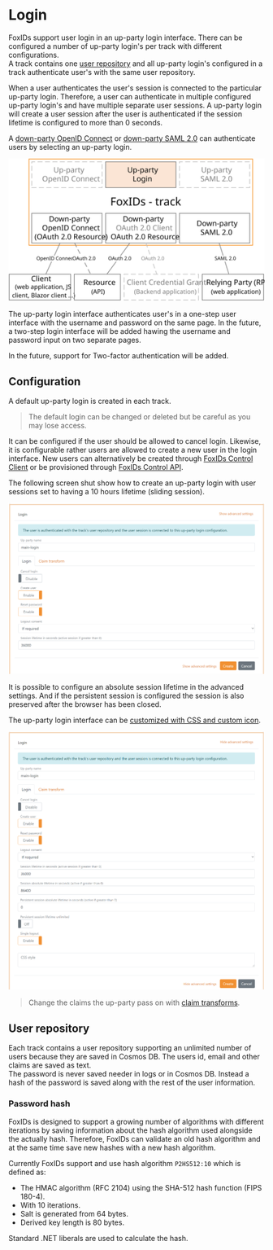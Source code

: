 # Login
FoxIDs support user login in an up-party login interface. There can be configured a number of up-party login's per track with different configurations.   
A track contains one [user repository](#user-repository) and all up-party login's configured in a track authenticate user's with the same user repository.

When a user authenticates the user's session is connected to the particular up-party login. Therefore, a user can authenticate in multiple configured up-party login's and have multiple separate user sessions. A up-party login will create a user session after the user is authenticated if the session lifetime is configured to more than 0 seconds.

A [down-party OpenID Connect](down-party-oauth-2.0-oidc.md) or [down-party SAML 2.0](down-party-saml-2.0.md) can authenticate users by selecting an up-party login.

![FoxIDs login](images/parties-login.svg)

The up-party login interface authenticates user's in a one-step user interface with the username and password on the same page. In the future, a two-step login interface will be added hawing the username and password input on two separate pages.

In the future, support for Two-factor authentication will be added.

## Configuration
A default up-party login is created in each track. 

> The default login can be changed or deleted but be careful as you may lose access.

It can be configured if the user should be allowed to cancel login. Likewise, it is configurable rather users are allowed to create a new user in the login interface. New users can alternatively be created through [FoxIDs Control Client](control.md#foxids-control-client) or be provisioned through [FoxIDs Control API](control.md#foxids-control-api).

The following screen shut show how to create an up-party login with user sessions set to having a 10 hours lifetime (sliding session).

![Configure Login](images/configure-login.png)

It is possible to configure an absolute session lifetime in the advanced settings. And if the persistent session is configured the session is also preserved after the browser has been closed.

The up-party login interface can be [customized with CSS and custom icon](css-icon).

![Configure Login](images/configure-login-advanced.png)

> Change the claims the up-party pass on with [claim transforms](claim-transform.md).

## User repository 
Each track contains a user repository supporting an unlimited number of users because they are saved in Cosmos DB. The users id, email and other claims are saved as text.  
The password is never saved needer in logs or in Cosmos DB. Instead a hash of the password is saved along with the rest of the user information.

### Password hash
FoxIDs is designed to support a growing number of algorithms with different iterations by saving information about the hash algorithm used alongside the actually hash. Therefore, FoxIDs can validate an old hash algorithm and at the same time save new hashes with a new hash algorithm.

Currently FoxIDs support and use hash algorithm `P2HS512:10` which is defined as:

- The HMAC algorithm (RFC 2104) using the SHA-512 hash function (FIPS 180-4).
- With 10 iterations.
- Salt is generated from 64 bytes.
- Derived key length is 80 bytes.

Standard .NET liberals are used to calculate the hash.
